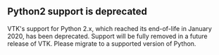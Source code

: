 ## Python2 support is deprecated

VTK's support for Python 2.x, which reached its end-of-life in January 2020,
has been deprecated. Support will be fully removed in a future release of VTK.
Please migrate to a supported version of Python.
